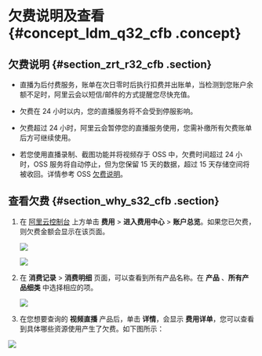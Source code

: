 # 欠费说明及查看 {#concept_ldm_q32_cfb .concept}

## 欠费说明 {#section_zrt_r32_cfb .section}

-   直播为后付费服务，账单在次日零时后执行扣费并出账单，当检测到您账户余额不足时，阿里云会以短信/邮件的方式提醒您尽快充值。

-   欠费在 24 小时以内，您的直播服务将不会受到停服影响。

-   欠费超过 24 小时，阿里云会暂停您的直播服务使用，您需补缴所有欠费账单后方可继续使用。

-   若您使用直播录制、截图功能并将视频存于 OSS 中，欠费时间超过 24 小时，OSS 服务将自动停止，但为您保留 15 天的数据，超过 15 天存储空间将被收回。详情参考 OSS [欠费说明](https://help.aliyun.com/document_detail/49897.html)。


## 查看欠费 {#section_why_s32_cfb .section}

1.  在 [阿里云控制台](https://home-intl.console.aliyun.com/new#/) 上方单击 **费用** \> **进入费用中心** \> **账户总览**。如果您已欠费，则欠费金额会显示在该页面。

    ![](http://static-aliyun-doc.oss-cn-hangzhou.aliyuncs.com/assets/img/21135/153913951111618_zh-CN.png)

    ![](http://static-aliyun-doc.oss-cn-hangzhou.aliyuncs.com/assets/img/21135/153913951111619_zh-CN.png)

2.  在 **消费记录** \> **消费明细** 页面，可以查看到所有产品名称。在 **产品** 、**所有产品细类** 中选择相应的项。

    ![](http://static-aliyun-doc.oss-cn-hangzhou.aliyuncs.com/assets/img/21135/153913951111620_zh-CN.png)

3.  在您想要查询的 **视频直播** 产品后，单击 **详情**，会显示 **费用详单**，您可以查看到具体哪些资源使用产生了欠费。如下图所示：![]()

![](http://static-aliyun-doc.oss-cn-hangzhou.aliyuncs.com/assets/img/21135/153913951111621_zh-CN.png)

